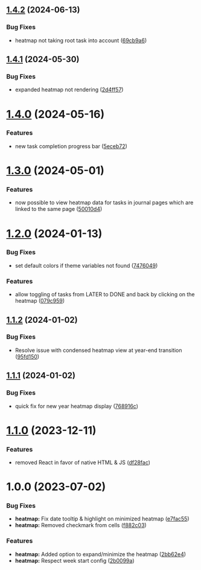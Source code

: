## [1.4.2](https://github.com/dsarman/logseq-plugin-better-tasks/compare/v1.4.1...v1.4.2) (2024-06-13)


### Bug Fixes

* heatmap not taking root task into account ([69cb9a6](https://github.com/dsarman/logseq-plugin-better-tasks/commit/69cb9a6e7ce55e95bf8e6e17ba308d57aa582ea9))

## [1.4.1](https://github.com/dsarman/logseq-plugin-better-tasks/compare/v1.4.0...v1.4.1) (2024-05-30)


### Bug Fixes

* expanded heatmap not rendering ([2d4ff57](https://github.com/dsarman/logseq-plugin-better-tasks/commit/2d4ff574b72197c24a20c5de93717fd09f2c52c3))

# [1.4.0](https://github.com/dsarman/logseq-plugin-better-tasks/compare/v1.3.0...v1.4.0) (2024-05-16)


### Features

* new task completion progress bar ([5eceb72](https://github.com/dsarman/logseq-plugin-better-tasks/commit/5eceb72a4bc41b3b0727b496da6a4cf9886d3295))

# [1.3.0](https://github.com/dsarman/logseq-plugin-better-tasks/compare/v1.2.0...v1.3.0) (2024-05-01)


### Features

* now possible to view heatmap data for tasks in journal pages which are linked to the same page ([50010d4](https://github.com/dsarman/logseq-plugin-better-tasks/commit/50010d423324ca3e40ef5c5337c6c181a2c8ce75))

# [1.2.0](https://github.com/dsarman/logseq-plugin-better-tasks/compare/v1.1.2...v1.2.0) (2024-01-13)


### Bug Fixes

* set default colors if theme variables not found ([7476049](https://github.com/dsarman/logseq-plugin-better-tasks/commit/7476049f767f9a5515e8c2376bc8813232f741f1))


### Features

* allow toggling of tasks from LATER to DONE and back by clicking on the heatmap ([079c959](https://github.com/dsarman/logseq-plugin-better-tasks/commit/079c959f2b5e7c1c05d3a4eca82f0e12c164f76b))

## [1.1.2](https://github.com/dsarman/logseq-plugin-better-tasks/compare/v1.1.1...v1.1.2) (2024-01-02)


### Bug Fixes

* Resolve issue with condensed heatmap view at year-end transition ([95fd150](https://github.com/dsarman/logseq-plugin-better-tasks/commit/95fd150ac8fbd281af82d8da903d577c458499c1))

## [1.1.1](https://github.com/dsarman/logseq-plugin-better-tasks/compare/v1.1.0...v1.1.1) (2024-01-02)


### Bug Fixes

* quick fix for new year heatmap display ([768916c](https://github.com/dsarman/logseq-plugin-better-tasks/commit/768916c511fd389d66f63c6a51b6ae7cba60c830))

# [1.1.0](https://github.com/dsarman/logseq-plugin-better-tasks/compare/v1.0.0...v1.1.0) (2023-12-11)


### Features

* removed React in favor of native HTML & JS ([df28fac](https://github.com/dsarman/logseq-plugin-better-tasks/commit/df28fac97ea3f76a2ce1ba75e34aa0ea6d09e5e8))

# 1.0.0 (2023-07-02)


### Bug Fixes

* **heatmap:** Fix date tooltip & highlight on minimized heatmap ([e7fac55](https://github.com/dsarman/logseq-plugin-better-tasks/commit/e7fac55e2990131273a0c9deb4c5a9ede09f6758))
* **heatmap:** Removed checkmark from cells ([f882c03](https://github.com/dsarman/logseq-plugin-better-tasks/commit/f882c0328456aa4dfc22386a83f3d80b522e019b))


### Features

* **heatmap:** Added option to expand/minimize the heatmap ([2bb62e4](https://github.com/dsarman/logseq-plugin-better-tasks/commit/2bb62e41c19852911b6f78fb95bf92ded4e9ff61))
* **heatmap:** Respect week start config ([2b0099a](https://github.com/dsarman/logseq-plugin-better-tasks/commit/2b0099aacdcd01541339bb920380d48899e07e38))
